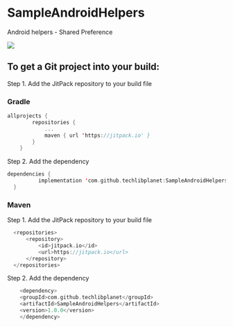 # SampleAndroidHelpers
Android helpers - Shared Preference

[![](https://jitpack.io/v/techlibplanet/SampleAndroidHelpers.svg)](https://jitpack.io/#techlibplanet/SampleAndroidHelpers)


## To get a Git project into your build:

Step 1. Add the JitPack repository to your build file

### Gradle
```kotlin
allprojects {
		repositories {
			...
			maven { url 'https://jitpack.io' }
		}
	}
  ```
  
  
Step 2. Add the dependency
  
  ```kotlin
  dependencies {
	        implementation 'com.github.techlibplanet:SampleAndroidHelpers:1.0.0'
	}
  ```
  
  ### Maven
  
  Step 1. Add the JitPack repository to your build file
  
  ```kotlin
	<repositories>
		<repository>
		    <id>jitpack.io</id>
		    <url>https://jitpack.io</url>
		</repository>
	</repositories>
  ```
  
  Step 2. Add the dependency
    
```kotlin
    <dependency>
	<groupId>com.github.techlibplanet</groupId>
	<artifactId>SampleAndroidHelpers</artifactId>
	<version>1.0.0</version>
    </dependency>	
```
    
